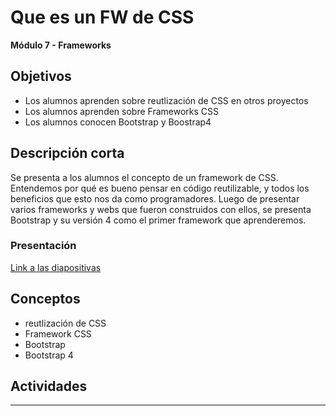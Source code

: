# Que es un FW de CSS

**Módulo 7 - Frameworks**

## Objetivos

- Los alumnos aprenden sobre reutlización de CSS en otros proyectos
- Los alumnos aprenden sobre Frameworks CSS
- Los alumnos conocen Bootstrap y Boostrap4

## Descripción corta

Se presenta a los alumnos el concepto de un framework de CSS. Entendemos por qué es bueno pensar en código reutilizable, y todos los beneficios que esto nos da como programadores. Luego de presentar varios frameworks y webs que fueron construidos con ellos, se presenta Bootstrap y su versión 4 como el primer framework que aprenderemos.

### Presentación

[Link a las diapositivas](https://drive.google.com/open?id=1WfYMB2bEX4AWcWjYh7t0owJZQZ61rDY-Kp9NmFIbvvI)

## Conceptos

- reutlización de CSS
- Framework CSS
- Bootstrap
- Bootstrap 4

## Actividades

---
